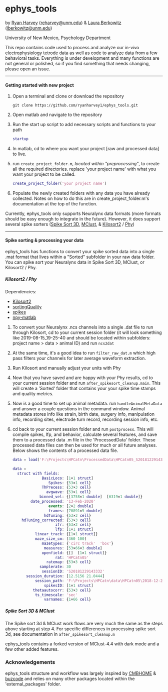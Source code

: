 # ephys_tools

by [Ryan Harvey](https://sites.google.com/view/ryaneharvey/home) (reharvey@unm.edu) & [Laura Berkowitz](https://twitter.com/LauraBerkowitz) (lberkowitz@unm.edu)

University of New Mexico, Psychology Department

This repo contains code used to process and analyze our in-vivo electrophysiology tetrode data as well as code to analyze data from a few behavioral tasks. Everything is under development and many functions are not general or polished, so if you find something that needs changing, please open an issue.  

***

#### Getting started with new project

1. Open a terminal and clone or download the repository  

   ```
   git clone https://github.com/ryanharvey1/ephys_tools.git
   ```

2. Open matlab and navigate to the repository 

3. Run the start up script to add necessary scripts and functions to your path

   ```matlab
   startup 
   ```

4. In matlab, cd to where you want your project [raw and processed data] to live. 

5. run `create_project_folder.m`, *located within "preprocessing"*, to create all the required directories. replace 'your project name' with what you want your project to be called.  

   ```matlab
   create_project_folder('your project name')
   ```

6. Populate the newly created folders with any data you have already collected. Notes on how to do this are in create_project_folder.m's documentation at the top of the function. 

Currently, ephys_tools only supports Neuralynx data formats (more formats should be easy enough to integrate in the future). However, it does support several spike sorters ([Spike Sort 3D](https://neuralynx.com/software/spikesort-3d), [MClust](https://github.com/adredish/MClust-Spike-Sorting-Toolbox), & [Kilosort2](https://github.com/MouseLand/Kilosort2) / [Phy](https://github.com/cortex-lab/phy))

***

#### Spike sorting & processing your data

ephys_tools has functions to convert your spike sorted data into a single .mat format that lives within a "Sorted" subfolder in your raw data folder. You can spike sort your Neuralynx data in Spike Sort 3D, MClust, or Kilosort2 / Phy. 

##### Kilosort2 / Phy

Dependencies:

*  [Kilosort2](https://github.com/MouseLand/Kilosort2) 
* [sortingQuality](https://github.com/cortex-lab/sortingQuality)
* [spikes](https://github.com/cortex-lab/spikes)
* [npy-matlab](https://github.com/kwikteam/npy-matlab)

1. To convert your Neuralynx .ncs channels into a single .dat file to run through Kilosort, cd to your current session folder (it will look something like 2019-08-15_19-25-40 and should be located within subfolders: project name > data > animal ID) and run `ncs2dat`

2. At the same time, it's a good idea to run `filter_raw_dat.m` which high pass filters your channels for later average waveform extraction. 

3. Run Kilosort and manually adjust your units with Phy

4. Now that you have saved and are happy with your Phy results, cd to your current session folder and run `after_spikesort_cleanup.main`. This will create a 'Sorted' folder that contains your your spike time stamps and quality metrics. 

5. Now is a good time to set up animal metadata. run `handleAnimalMetaData` and answer a couple questions in the command window. Animal metadata stores info like strain, birth date, surgery info, manipulation info, recording sites, electrode turn record, recording session info, etc.

6. cd back to your current session folder and run `postprocess`. This will compile spikes, lfp, and behavior, calculate several features, and save them to a processed data .m file in the 'ProcessedData' folder. These processed data files can then be used for much or all future analyses. Below shows the contents of a processed data file. 

   ```matlab
   data = load('F:\Projects\HPCatn\ProcessedData\HPCatn05_S20181229143332.mat')
   
   data = 
     struct with fields:
                BasicLoco: [1×1 struct]
                   Spikes: {53×1 cell}
                ThPrecess: {53×3 cell}
                  avgwave: {53×1 cell}
               binned_vel: {[3758×1 double]  [6319×1 double]}
           date_processed: '13-Feb-2020'
                   events: [2×2 double]
                   frames: [70891×5 double]
                 hdTuning: {53×3 cell}
       hdTuning_corrected: {53×3 cell}
                      ifr: {53×2 cell}
                      lfp: [1×1 struct]
             linear_track: {[1×1 struct]}
             maze_size_cm: [360 100]
                mazetypes: {'circ track'  'box'}
                 measures: [53×66×3 double]
                openfield: {[]  [1×1 struct]}
                      rat: 'HPCatn05'
                  ratemap: {53×3 cell}
               samplerate: 30
                sessionID: 'S20181229143332'
         session_duration: [12.5156 21.0444]
             session_path: 'F:\Projects\HPCatn\data\HPCatn05\2018-12-29_14-33-32'
                 spikesID: [1×1 struct]
            thetaautocorr: {53×3 cell}
             ts_timescale: 'sec'
                 varnames: {1×66 cell}
   ```

    

##### Spike Sort 3D & MClust

The Spike sort 3d & MClust work flows are very much the same as the steps above starting at step 4. For specific differences in processing spike sort 3d, see documentation in `after_spikesort_cleanup.m` 

ephys_tools contains a forked version of MClust-4.4 with dark mode and a few other added features.



### Acknowledgements

ephys_tools structure and workflow was largely inspired by [CMBHOME]( https://github.com/hasselmonians/CMBHOME) & [buzcode](https://github.com/buzsakilab/buzcode) and relies on many other packages located within the 'external_packages' folder. 

